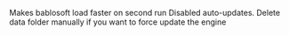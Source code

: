 Makes bablosoft load faster on second run
Disabled auto-updates. Delete data folder manually if you want to force update the engine
